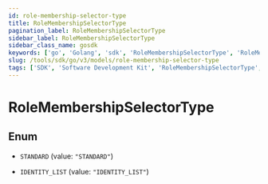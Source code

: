 ```yaml
---
id: role-membership-selector-type
title: RoleMembershipSelectorType
pagination_label: RoleMembershipSelectorType
sidebar_label: RoleMembershipSelectorType
sidebar_class_name: gosdk
keywords: ['go', 'Golang', 'sdk', 'RoleMembershipSelectorType', 'RoleMembershipSelectorType'] 
slug: /tools/sdk/go/v3/models/role-membership-selector-type
tags: ['SDK', 'Software Development Kit', 'RoleMembershipSelectorType', 'RoleMembershipSelectorType']
---
```


# RoleMembershipSelectorType

## Enum


* `STANDARD` (value: `"STANDARD"`)

* `IDENTITY_LIST` (value: `"IDENTITY_LIST"`)


